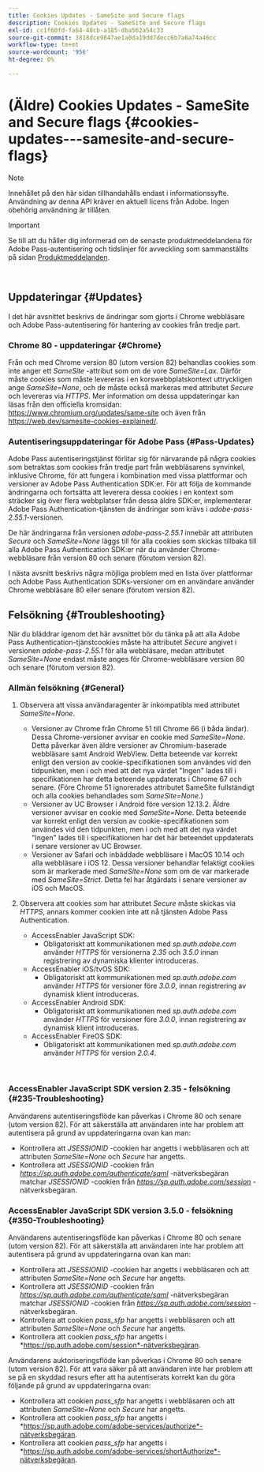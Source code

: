 ```yaml
---
title: Cookies Updates - SameSite and Secure flags
description: Cookies Updates - SameSite and Secure flags
exl-id: cc1f60fd-fa64-48cb-a185-dba562a54c33
source-git-commit: 3818dce9847ae1a0da19dd7decc6b7a6a74a46cc
workflow-type: tm+mt
source-wordcount: '956'
ht-degree: 0%

---
```


# (Äldre) Cookies Updates - SameSite and Secure flags {#cookies-updates---samesite-and-secure-flags}

>[!NOTE]
>
>Innehållet på den här sidan tillhandahålls endast i informationssyfte. Användning av denna API kräver en aktuell licens från Adobe. Ingen obehörig användning är tillåten.

>[!IMPORTANT]
>
> Se till att du håller dig informerad om de senaste produktmeddelandena för Adobe Pass-autentisering och tidslinjer för avveckling som sammanställts på sidan [Produktmeddelanden](/help/authentication/product-announcements.md).

</br>


## Uppdateringar {#Updates}

I det här avsnittet beskrivs de ändringar som gjorts i Chrome webbläsare och Adobe Pass-autentisering för hantering av cookies från tredje part.



### Chrome 80 - uppdateringar {#Chrome}

Från och med Chrome version 80 (utom version 82) behandlas cookies som inte anger ett *SameSite* -attribut som om de vore *SameSite=Lax*. Därför måste cookies som måste levereras i en korswebbplatskontext uttryckligen ange *SameSite=None*, och de måste också markeras med attributet *Secure* och levereras via *HTTPS*. Mer information om dessa uppdateringar kan läsas från den officiella kromsidan: <https://www.chromium.org/updates/same-site> och även från <https://web.dev/samesite-cookies-explained/>.


### Autentiseringsuppdateringar för Adobe Pass {#Pass-Updates}

Adobe Pass autentiseringstjänst förlitar sig för närvarande på några cookies som betraktas som cookies från tredje part från webbläsarens synvinkel, inklusive Chrome, för att fungera i kombination med vissa plattformar och versioner av Adobe Pass Authentication SDK:er. För att följa de kommande ändringarna och fortsätta att leverera dessa cookies i en kontext som sträcker sig över flera webbplatser från dessa äldre SDK:er, implementerar Adobe Pass Authentication-tjänsten de ändringar som krävs i *adobe-pass-2.55.1*-versionen.

De här ändringarna från versionen *adobe-pass-2.55.1* innebär att attributen *Secure* och *SameSite=None* läggs till för alla cookies som skickas tillbaka till alla Adobe Pass Authentication SDK:er när du använder Chrome-webbläsare från version 80 och senare (förutom version 82).

I nästa avsnitt beskrivs några möjliga problem med en lista över plattformar och Adobe Pass Authentication SDKs-versioner om en användare använder Chrome webbläsare 80 eller senare (förutom version 82).

## Felsökning {#Troubleshooting}

När du bläddrar igenom det här avsnittet bör du tänka på att alla Adobe Pass Authentication-tjänstcookies måste ha attributet *Secure* angivet i versionen *adobe-pass-2.55.1* för alla webbläsare, medan attributet *SameSite=None* endast måste anges för Chrome-webbläsare version 80 och senare (förutom version 82).


### Allmän felsökning {#General}

1. Observera att vissa användaragenter är inkompatibla med attributet *SameSite=None*.

   - Versioner av Chrome från Chrome 51 till Chrome 66 (i båda ändar). Dessa Chrome-versioner avvisar en cookie med *SameSite=None*. Detta påverkar även äldre versioner av Chromium-baserade webbläsare samt Android WebView. Detta beteende var korrekt enligt den version av cookie-specifikationen som användes vid den tidpunkten, men i och med att det nya värdet &quot;Ingen&quot; lades till i specifikationen har detta beteende uppdaterats i Chrome 67 och senare. (Före Chrome 51 ignorerades attributet SameSite fullständigt och alla cookies behandlades som *SameSite=None*.)
   - Versioner av UC Browser i Android före version 12.13.2. Äldre versioner avvisar en cookie med *SameSite=None*. Detta beteende var korrekt enligt den version av cookie-specifikationen som användes vid den tidpunkten, men i och med att det nya värdet &quot;Ingen&quot; lades till i specifikationen har det här beteendet uppdaterats i senare versioner av UC Browser.
   - Versioner av Safari och inbäddade webbläsare i MacOS 10.14 och alla webbläsare i iOS 12. Dessa versioner behandlar felaktigt cookies som är markerade med *SameSite=None* som om de var markerade med *SameSite=Strict*. Detta fel har åtgärdats i senare versioner av iOS och MacOS.


1. Observera att cookies som har attributet *Secure* måste skickas via *HTTPS*, annars kommer cookien inte att nå tjänsten Adobe Pass Authentication.

   - AccessEnabler JavaScript SDK:
      - Obligatoriskt att kommunikationen med *sp.auth.adobe.com* använder *HTTPS* för versionerna *2.35* och *3.5.0* innan registrering av dynamiska klienter introduceras.
   - AccessEnabler iOS/tvOS SDK:
      - Obligatoriskt att kommunikationen med *sp.auth.adobe.com* använder *HTTPS* för versioner före *3.0.0*, innan registrering av dynamisk klient introduceras.
   - AccessEnabler Android SDK:
      - Obligatoriskt att kommunikationen med *sp.auth.adobe.com* använder *HTTPS* för versioner före *3.0.0*, innan registrering av dynamisk klient introduceras.
   - AccessEnabler FireOS SDK:
      - Obligatoriskt att kommunikationen med *sp.auth.adobe.com* använder *HTTPS* för version *2.0.4*.

</br>

### AccessEnabler JavaScript SDK version 2.35 - felsökning {#235-Troubleshooting}

Användarens autentiseringsflöde kan påverkas i Chrome 80 och senare (utom version 82). För att säkerställa att användaren inte har problem att autentisera på grund av uppdateringarna ovan kan man:

- Kontrollera att *JSESSIONID* -cookien har angetts i webbläsaren och att attributen *SameSite=None* och *Secure* har angetts.
- Kontrollera att *JSESSIONID* -cookien från *https://sp.auth.adobe.com/authenticate/saml* -nätverksbegäran matchar *JSESSIONID* -cookien från *https://sp.auth.adobe.com/session* -nätverksbegäran.


### AccessEnabler JavaScript SDK version 3.5.0 - felsökning {#350-Troubleshooting}

Användarens autentiseringsflöde kan påverkas i Chrome 80 och senare (utom version 82). För att säkerställa att användaren inte har problem att autentisera på grund av uppdateringarna ovan kan man:

- Kontrollera att *JSESSIONID* -cookien har angetts i webbläsaren och att attributen *SameSite=None* och *Secure* har angetts.
- Kontrollera att *JSESSIONID* -cookien från *https://sp.auth.adobe.com/authenticate/saml* -nätverksbegäran matchar *JSESSIONID* -cookien från *https://sp.auth.adobe.com/session* -nätverksbegäran.
- Kontrollera att cookien *pass\_sfp* har angetts i webbläsaren och att attributen *SameSite=None* och *Secure* har angetts.
- Kontrollera att cookien *pass\_sfp* har angetts i *https://sp.auth.adobe.com/session*-nätverksbegäran.


Användarens auktoriseringsflöde kan påverkas i Chrome 80 och senare (utom version 82). För att vara säker på att användaren inte har problem att se på en skyddad resurs efter att ha autentiserats korrekt kan du göra följande på grund av uppdateringarna ovan:

- Kontrollera att cookien *pass\_sfp* har angetts i webbläsaren och att attributen *SameSite=None* och *Secure* har angetts.
- Kontrollera att cookien *pass\_sfp* har angetts i *https://sp.auth.adobe.com/adobe-services/authorize*-nätverksbegäran.
- Kontrollera att cookien *pass\_sfp* har angetts i *https://sp.auth.adobe.com/adobe-services/shortAuthorize*-nätverksbegäran.
